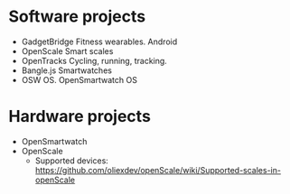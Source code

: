 # Software projects

- GadgetBridge
    Fitness wearables. Android
- OpenScale
    Smart scales
- OpenTracks
    Cycling, running, tracking. 
- Bangle.js
    Smartwatches
- OSW OS. OpenSmartwatch OS

# Hardware projects

- OpenSmartwatch
- OpenScale
  - Supported devices:
      https://github.com/oliexdev/openScale/wiki/Supported-scales-in-openScale